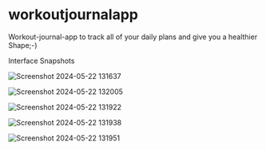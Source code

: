 # workoutjournalapp
Workout-journal-app to track all of your daily plans and give you a healthier Shape;-)


Interface Snapshots

![Screenshot 2024-05-22 131637](https://github.com/ayushharmaa/workoutjournalapp/assets/93790325/21e9f7e4-00bd-4730-807c-8b27722a3796)

![Screenshot 2024-05-22 132005](https://github.com/ayushharmaa/workoutjournalapp/assets/93790325/937c237a-1be0-42fc-bf74-55ce79c4cfc0)

![Screenshot 2024-05-22 131922](https://github.com/ayushharmaa/workoutjournalapp/assets/93790325/b5dad392-246c-4fd3-b4bb-b9d5d374594d)

![Screenshot 2024-05-22 131938](https://github.com/ayushharmaa/workoutjournalapp/assets/93790325/9ea195e8-7d2e-4c86-9b33-a26483c1322e)

![Screenshot 2024-05-22 131951](https://github.com/ayushharmaa/workoutjournalapp/assets/93790325/6f6e708a-6ffc-4bfc-9db1-b228f278ebf7)
